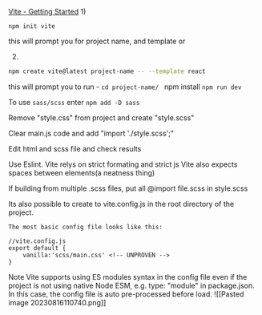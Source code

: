 
[Vite - Getting Started](https://vitejs.dev/guide/)
1)
```
npm init vite
```
   this will prompt you for project name, and template
or 

2)
``` bash
npm create vite@latest project-name -- --template react 
```

this will prompt you to run - 
								`cd project-name/
                                 ` npm install
                                  `npm run dev`

To use `sass/scss` enter `npm add -D sass`

Remove "style.css" from project and create "style.scss"

Clear main.js code and add "import './style.scss';"

Edit html and scss file and check results 

Use Eslint. Vite relys on strict formating and strict js
Vite also expects spaces between elements(a neatness thing)

If building from multiple .scss files, put all @import file.scss in style.scss


 Its also possible to create to vite.config.js in the root directory of the project. 

    The most basic config file looks like this:

    //vite.config.js
    export default {
        vanilla:'scss/main.css' <!-- UNPROVEN -->
    }
 Note Vite supports using ES modules syntax in the config file even if the project is not using native Node ESM, e.g. type: "module" in package.json. In this case, the config file is auto pre-processed before load.
![[Pasted image 20230816110740.png]]


